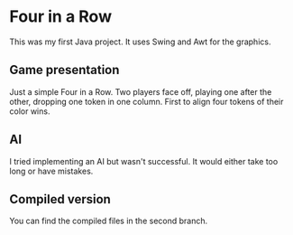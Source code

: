 # Four in a Row
This was my first Java project. It uses Swing and Awt for the graphics.

## Game presentation
Just a simple Four in a Row.
Two players face off, playing one after the other, dropping one token in one column. First to align four tokens of their color wins.

## AI
I tried implementing an AI but wasn't successful. It would either take too long or have mistakes.

## Compiled version
You can find the compiled files in the second branch.
